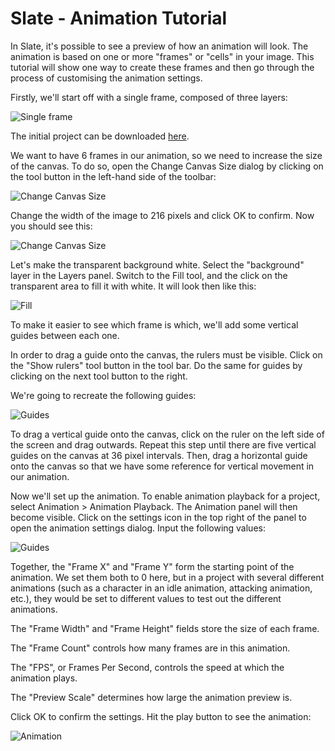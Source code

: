# Slate - Animation Tutorial

In Slate, it's possible to see a preview of how an animation will look. The animation is based on one or more "frames" or "cells" in your image. This tutorial will show one way to create these frames and then go through the process of customising the animation settings.

Firstly, we'll start off with a single frame, composed of three layers:

![Single frame](https://github.com/mitchcurtis/slate/blob/animation-tutorial/doc/images/slate-animation-tutorial-1.png)

The initial project can be downloaded [here](https://github.com/mitchcurtis/slate/blob/animation-tutorial/tests/manual/screenshots/resources/animation-tutorial-1.slp).

We want to have 6 frames in our animation, so we need to increase the size of the canvas. To do so, open the Change Canvas Size dialog by clicking on the tool button in the left-hand side of the toolbar:

![Change Canvas Size](https://github.com/mitchcurtis/slate/blob/animation-tutorial/doc/images/slate-animation-tutorial-1.1.png)

Change the width of the image to 216 pixels and click OK to confirm. Now you should see this:

![Change Canvas Size](https://github.com/mitchcurtis/slate/blob/animation-tutorial/doc/images/slate-animation-tutorial-2.png)

Let's make the transparent background white. Select the "background" layer in the Layers panel. Switch to the Fill tool, and the click on the transparent area to fill it with white. It will look then like this:

![Fill](https://github.com/mitchcurtis/slate/blob/animation-tutorial/doc/images/slate-animation-tutorial-2.1.png)

To make it easier to see which frame is which, we'll add some vertical guides between each one.

In order to drag a guide onto the canvas, the rulers must be visible. Click on the "Show rulers" tool button in the tool bar. Do the same for guides by clicking on the next tool button to the right.

We're going to recreate the following guides:

![Guides](https://github.com/mitchcurtis/slate/blob/animation-tutorial/doc/images/slate-animation-tutorial-2.2.png)

To drag a vertical guide onto the canvas, click on the ruler on the left side of the screen and drag outwards. Repeat this step until there are five vertical guides on the canvas at 36 pixel intervals. Then, drag a horizontal guide onto the canvas so that we have some reference for vertical movement in our animation.

Now we'll set up the animation. To enable animation playback for a project, select Animation > Animation Playback. The Animation panel will then become visible. Click on the settings icon in the top right of the panel to open the animation settings dialog. Input the following values:

![Guides](https://github.com/mitchcurtis/slate/blob/animation-tutorial/doc/images/slate-animation-tutorial-3.png)

Together, the "Frame X" and "Frame Y" form the starting point of the animation. We set them both to 0 here, but in a project with several different animations (such as a character in an idle animation, attacking animation, etc.), they would be set to different values to test out the different animations.

The "Frame Width" and "Frame Height" fields store the size of each frame.

The "Frame Count" controls how many frames are in this animation.

The "FPS", or Frames Per Second, controls the speed at which the animation plays.

The "Preview Scale" determines how large the animation preview is.

Click OK to confirm the settings. Hit the play button to see the animation:

![Animation](https://github.com/mitchcurtis/slate/blob/animation-tutorial/doc/images/slate-animation-tutorial.gif)
